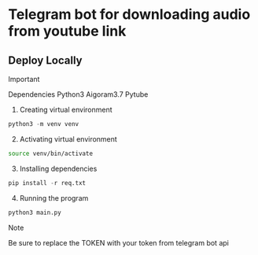 # Telegram bot for downloading audio from youtube link

## Deploy Locally
> [!IMPORTANT]  
> Dependencies
> Python3
> Aigoram3.7
> Pytube


1. Creating virtual environment

```py
python3 -m venv venv
```

2. Activating virtual environment

```zsh
source venv/bin/activate
```

3. Installing dependencies

```py
pip install -r req.txt
```

4. Running the program

```py
python3 main.py
```

> [!NOTE]  
> Be sure to replace the TOKEN with your token from telegram bot api
